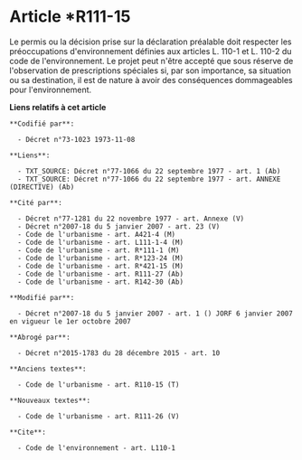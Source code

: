 # Article *R111-15

Le permis ou la décision prise sur la déclaration préalable doit respecter les préoccupations d'environnement définies aux
articles L. 110-1 et L. 110-2 du code de l'environnement. Le projet peut n'être accepté que sous réserve de l'observation de
prescriptions spéciales si, par son importance, sa situation ou sa destination, il est de nature à avoir des conséquences
dommageables pour l'environnement.

**Liens relatifs à cet article**

	**Codifié par**:

	  - Décret n°73-1023 1973-11-08

	**Liens**:

	  - TXT_SOURCE: Décret n°77-1066 du 22 septembre 1977 - art. 1 (Ab)
	  - TXT_SOURCE: Décret n°77-1066 du 22 septembre 1977 - art. ANNEXE (DIRECTIVE) (Ab)

	**Cité par**:

	  - Décret n°77-1281 du 22 novembre 1977 - art. Annexe (V)
	  - Décret n°2007-18 du 5 janvier 2007 - art. 23 (V)
	  - Code de l'urbanisme - art. A421-4 (M)
	  - Code de l'urbanisme - art. L111-1-4 (M)
	  - Code de l'urbanisme - art. R*111-1 (M)
	  - Code de l'urbanisme - art. R*123-24 (M)
	  - Code de l'urbanisme - art. R*421-15 (M)
	  - Code de l'urbanisme - art. R111-27 (Ab)
	  - Code de l'urbanisme - art. R142-30 (Ab)

	**Modifié par**:

	  - Décret n°2007-18 du 5 janvier 2007 - art. 1 () JORF 6 janvier 2007 en vigueur le 1er octobre 2007

	**Abrogé par**:

	  - Décret n°2015-1783 du 28 décembre 2015 - art. 10

	**Anciens textes**:

	  - Code de l'urbanisme - art. R110-15 (T)

	**Nouveaux textes**:

	  - Code de l'urbanisme - art. R111-26 (V)

	**Cite**:

	  - Code de l'environnement - art. L110-1
